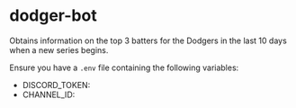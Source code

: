 # dodger-bot
Obtains information on the top 3 batters for the Dodgers in the last 10 days when a new series begins.

Ensure you have a `.env` file containing the following variables:
- DISCORD_TOKEN:
- CHANNEL_ID:
